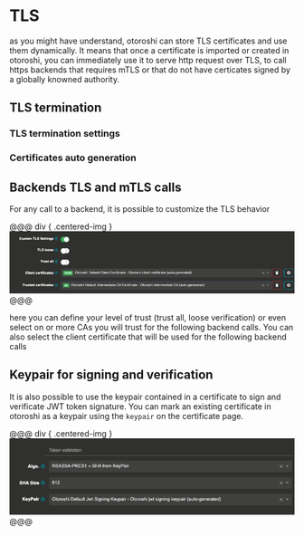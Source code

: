 # TLS

as you might have understand, otoroshi can store TLS certificates and use them dynamically. It means that once a certificate is imported or created in otoroshi, you can immediately use it to serve http request over TLS, to call https backends that requires mTLS or that do not have certicates signed by a globally knowned authority.

## TLS termination



### TLS termination settings

### Certificates auto generation

## Backends TLS and mTLS calls

For any call to a backend, it is possible to customize the TLS behavior 

@@@ div { .centered-img }
<img src="../imgs/tls-call-settings.png" />
@@@

here you can define your level of trust (trust all, loose verification) or even select on or more CAs you will trust for the following backend calls. You can also select the client certificate that will be used for the following backend calls

## Keypair for signing and verification

It is also possible to use the keypair contained in a certificate to sign and verificate JWT token signature. You can mark an existing certificate in otoroshi as a keypair using the `keypair` on the certificate page.

@@@ div { .centered-img }
<img src="../imgs/jwt-token-keypair-validation.png" />
@@@

